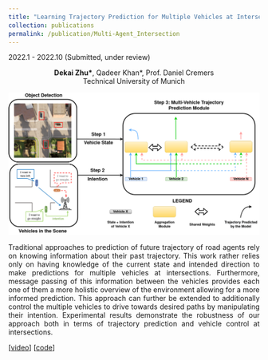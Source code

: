 ```yaml
---
title: "Learning Trajectory Prediction for Multiple Vehicles at Intersections using State and Intention Information"
collection: publications
permalink: /publication/Multi-Agent_Intersection
---
```


2022.1 - 2022.10 (Submitted, under review)

<center>
<b>Dekai Zhu*</b>, Qadeer Khan*, Prof. Daniel Cremers <br /> 
Technical University of Munich 
</center>


![shape](../images/intersection.png)


<p align = "justify"> 
Traditional approaches to prediction of future trajectory of road agents rely on knowing information about their past trajectory. This work rather relies only on having knowledge of the current state and intended direction to make predictions for multiple vehicles at intersections. Furthermore, message passing of this information between the vehicles provides each one of them a more holistic overview of the environment allowing for a more informed prediction. This approach can further be extended to additionally control the multiple vehicles to drive towards desired paths by manipulating their intention. Experimental results demonstrate the robustness of our approach both in terms of trajectory prediction and vehicle control at intersections.
</p>

[[video](https://drive.google.com/file/d/1V74KRbbgGNnIJ3vWwqs3vQ9wO5Y01D2S/view?usp=share_link)]
[[code](https://github.com/Dekai21/Multi_Agent_Intersection)]